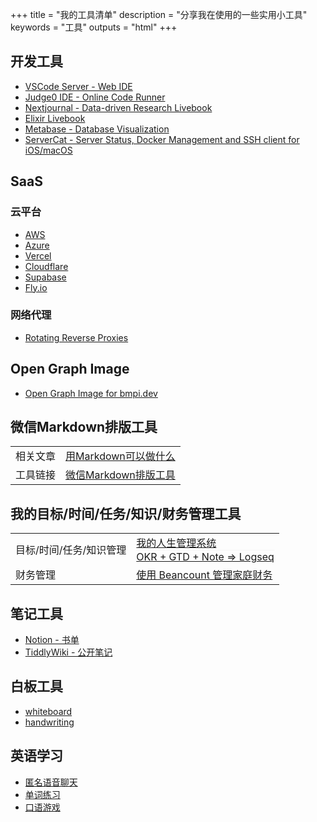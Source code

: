 +++
title = "我的工具清单"
description = "分享我在使用的一些实用小工具"
keywords = "工具"
outputs = "html"
+++

## 开发工具

- [VSCode Server - Web IDE](https://code.bmpi.dev)
- [Judge0 IDE - Online Code Runner](https://ide.judge0.com/)
- [Nextjournal - Data-driven Research Livebook](https://nextjournal.com/)
- [Elixir Livebook](https://bmpi.fly.dev)
- [Metabase - Database Visualization](https://github.com/metabase/metabase)
- [ServerCat - Server Status, Docker Management and SSH client for iOS/macOS](https://servercat.app/)

## SaaS

### 云平台

- [AWS](https://aws.amazon.com/)
- [Azure](https://azure.microsoft.com/)
- [Vercel](https://vercel.com/)
- [Cloudflare](https://cloudflare.net/)
- [Supabase](https://supabase.com/)
- [Fly.io](https://fly.io/)

### 网络代理

- [Rotating Reverse Proxies](https://stormproxies.com/clients/aff/go/madawei2699)

## Open Graph Image

- [Open Graph Image for bmpi.dev](https://og.bmpi.dev/)

## 微信Markdown排版工具

| | |
| -- | -- |
| 相关文章 | [用Markdown可以做什么](/dev/what-markdown-can-do) |
| 工具链接 | [微信Markdown排版工具](https://wechat.bmpi.dev) |

## 我的目标/时间/任务/知识/财务管理工具

| | |
| -- | -- |
| 目标/时间/任务/知识管理 | [我的人生管理系统](/self/life-in-plain-text/)<div style="text-align:left;border-top-style:dotted;border-top-color:#eee;border-top-width:1px;">[OKR + GTD + Note => Logseq](/self/okr-gtd-note-logseq/) |
| 财务管理 | [使用 Beancount 管理家庭财务](/self/beancount-my-accounting-tool-v2/) |

## 笔记工具

- [Notion - 书单](https://www.notion.so/mdw/Inbox-1fb2a7e9d72747a4ba7aea5cb4541f3f)
- [TiddlyWiki - 公开笔记](https://wiki.bmpi.dev)

## 白板工具

- [whiteboard](https://wb.bmpi.dev)
- [handwriting](https://hw.bmpi.dev)

## 英语学习

- [匿名语音聊天](https://free4.chat)
- [单词练习](https://word.bmpi.dev)
- [口语游戏](https://esl.bmpi.dev/)
